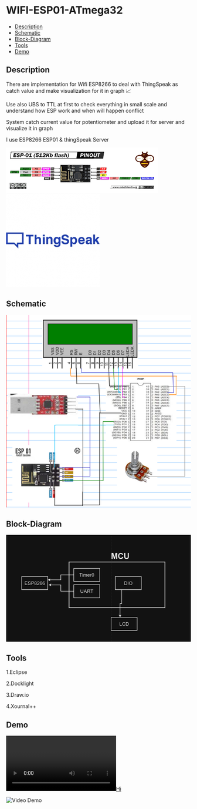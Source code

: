 # WIFI-ESP01-ATmega32 
- [Description](#Description)
- [Schematic](#Schematic)
- [Block-Diagram](#Block-Diagram)
- [Tools](#Tools)
- [Demo](#Demo)

## Description
<p>There are implementation for Wifi ESP8266 to deal with ThingSpeak as catch value and make visualization for it in graph 📈 </p>
<p>Use also UBS to TTL at first to check everything in small scale and understand how ESP work and when will happen conflict </p>
<p>System catch current value  for potentiometer and upload it for server and visualize it in graph </p>
<p>I use ESP8266 ESP01  & thingSpeak Server </p>
<img src= "https://github.com/HESHAM47GAMAL/WIFI-ESP01-ATmega32/blob/main/ESP01.png">
<img src= "https://github.com/HESHAM47GAMAL/WIFI-ESP01-ATmega32/blob/main/logo_Thingspeak.jpg">

## Schematic
<img src= "https://github.com/HESHAM47GAMAL/WIFI-ESP01-ATmega32/blob/main/Schematic.png">

## Block-Diagram
<img src= "https://github.com/HESHAM47GAMAL/WIFI-ESP01-ATmega32/blob/main/BlockDiagram.png">

## Tools
<p>1.Eclipse </p>
<p>2.Docklight </p>
<p>3.Draw.io </p>
<p>4.Xournal++ </p>

## Demo

[![Hi](https://github.com/HESHAM47GAMAL/WIFI-ESP01-ATmega32/blob/main/Demo.mp4)](https://www.youtube.com/watch?v=9JBcp_3oQnw&ab_channel=abdallahalmahdy-%D8%B9%D8%A8%D8%AF%D8%A7%D9%84%D9%84%D9%87%D8%A7%D9%84%D9%85%D9%87%D8%AF%D9%8A)

![Video Demo](https://www.youtube.com/watch?v=9JBcp_3oQnw&ab_channel=abdallahalmahdy-%D8%B9%D8%A8%D8%AF%D8%A7%D9%84%D9%84%D9%87%D8%A7%D9%84%D9%85%D9%87%D8%AF%D9%8A)
